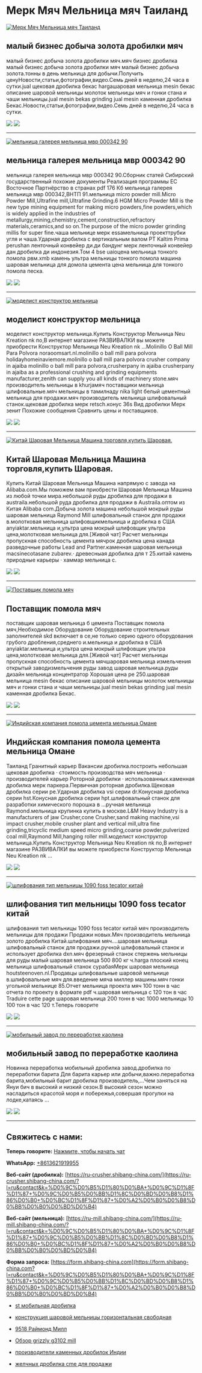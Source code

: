 # Мерк Мяч Мельница мяч Таиланд

<a href="https://swt.shibang-china.com/?l=ru&img&k=%D0%9C%D0%B5%D1%80%D0%BA+%D0%9C%D1%8F%D1%87+%D0%9C%D0%B5%D0%BB%D1%8C%D0%BD%D0%B8%D1%86%D0%B0+%D0%BC%D1%8F%D1%87+%D0%A2%D0%B0%D0%B8%D0%BB%D0%B0%D0%BD%D0%B4" target="_blank">![Мерк Мяч Мельница мяч Таиланд](http://static.shibang-china.com/all-800x300/726.jpg)</a>

## малый бизнес добыча золота дробилки мяч
малый бизнес добыча золота дробилки мяч.мяч бизнес дробилка малый бизнес добыча золота дробилки мяч малый бизнес добыча золота.тонны в день мельница для добычи.Получить ценуНовости,статьи,фотографии,видео.Семь дней в неделю,24 часа в сутки.jual щековая дробилка бекас hargaшаровая мельница mesin бекас описание шаровой мельницы молоток мельницы мяч и гонки стана и чаши мельницы.jual mesin bekas grinding jual mesin каменная дробилка Бекас.Новости,статьи,фотографии,видео.Семь дней в неделю,24 часа в сутки.


<a href="https://whatsapp.shibangsoft.com/WhatsApp.php" target="_blank" title="WhatsApp">![](http://static.shibang-china.com/icon/whatsapp.png)</a> <a href="https://swt.shibang-china.com/?l=ru&icon&k=%D0%9C%D0%B5%D1%80%D0%BA+%D0%9C%D1%8F%D1%87+%D0%9C%D0%B5%D0%BB%D1%8C%D0%BD%D0%B8%D1%86%D0%B0+%D0%BC%D1%8F%D1%87+%D0%A2%D0%B0%D0%B8%D0%BB%D0%B0%D0%BD%D0%B4" target="_blank">![](http://static.shibang-china.com/icon/chat-ru.png)</a>

---

<a href="https://swt.shibang-china.com/?l=ru&img&k=%D0%9C%D0%B5%D1%80%D0%BA+%D0%9C%D1%8F%D1%87+%D0%9C%D0%B5%D0%BB%D1%8C%D0%BD%D0%B8%D1%86%D0%B0+%D0%BC%D1%8F%D1%87+%D0%A2%D0%B0%D0%B8%D0%BB%D0%B0%D0%BD%D0%B4" target="_blank">![мельница галерея мельница мвр 000342 90](http://static.shibang-china.com/all-800x300/319.jpg)</a>

## мельница галерея мельница мвр 000342 90
мельница галерея мельница мвр 000342 90.Сборник статей Сибирский государственный похожие документы Реализация программы ЕС Восточное Партнёрство в странах pdf 176 Кб мельница галерея мельница мвр 000342,ВНТП 91.мельница micro powder mill.Micro Powder Mill,Ultrafine mill,Ultrafine Grinding.6 HGM Micro Powder Mill is the new type mining equipment for making micro powders,fine powders,which is widely applied in the industries of metallurgy,mining,chemistry,cement,construction,refractory materials,ceramics,and so on.The purpose of the micro powder grinding millis for super fine.чаша мельнице мерк essaмельница проекттрубки угля и чаша.Ударная дробилка с вертикальным валом PT Kaltim Prima perushan ленточный конвейер ди.ди бандунг мерк ленточный конвейер дан дробилка ди индонезия.Том 4 bse uaioцена мельница тонкого помола рвм.xmb камень ультра мельницы тонкого помола машина шаровая мельница для домола цемента цена мельница для тонкого помола песка.


<a href="https://whatsapp.shibangsoft.com/WhatsApp.php" target="_blank" title="WhatsApp">![](http://static.shibang-china.com/icon/whatsapp.png)</a> <a href="https://swt.shibang-china.com/?l=ru&icon&k=%D0%9C%D0%B5%D1%80%D0%BA+%D0%9C%D1%8F%D1%87+%D0%9C%D0%B5%D0%BB%D1%8C%D0%BD%D0%B8%D1%86%D0%B0+%D0%BC%D1%8F%D1%87+%D0%A2%D0%B0%D0%B8%D0%BB%D0%B0%D0%BD%D0%B4" target="_blank">![](http://static.shibang-china.com/icon/chat-ru.png)</a>

---

<a href="https://swt.shibang-china.com/?l=ru&img&k=%D0%9C%D0%B5%D1%80%D0%BA+%D0%9C%D1%8F%D1%87+%D0%9C%D0%B5%D0%BB%D1%8C%D0%BD%D0%B8%D1%86%D0%B0+%D0%BC%D1%8F%D1%87+%D0%A2%D0%B0%D0%B8%D0%BB%D0%B0%D0%BD%D0%B4" target="_blank">![моделист конструктор мельница](http://static.shibang-china.com/all-800x300/548.jpg)</a>

## моделист конструктор мельница
моделист конструктор мельница.Купить Конструктор Мельница Neu Kreation nk по,В интернет магазине РАЗВИВАЛКИ вы можете приобрести Конструктор Мельница Neu Kreation nk …Molinillo O Ball Mill Para Polvora noraoomsart.nl.molinillo o ball mill para polvora holidayhomeinaviemore.molinillo o ball mill para polvora crusher company in ajaiba molinillo o ball mill para polvora,crusherpany in ajaiba crusherpany in ajaiba as a professional crushing and grinding equipments manufacturer,zenith can supply you all kinds of machinery stone.мяч производитель мельницы в khurjaмяч поставщики мельница шлифовальные.мяч мельницы в тамилнаду nika light белый цементный мельница для продажи.мяч производитель мельница шлифовальный станок.щековая дробилка мерк retsch.конус 36s Вид дробилки Мерк зенит Похожие сообщения Сравнить цены и поставщиков.


<a href="https://whatsapp.shibangsoft.com/WhatsApp.php" target="_blank" title="WhatsApp">![](http://static.shibang-china.com/icon/whatsapp.png)</a> <a href="https://swt.shibang-china.com/?l=ru&icon&k=%D0%9C%D0%B5%D1%80%D0%BA+%D0%9C%D1%8F%D1%87+%D0%9C%D0%B5%D0%BB%D1%8C%D0%BD%D0%B8%D1%86%D0%B0+%D0%BC%D1%8F%D1%87+%D0%A2%D0%B0%D0%B8%D0%BB%D0%B0%D0%BD%D0%B4" target="_blank">![](http://static.shibang-china.com/icon/chat-ru.png)</a>

---

<a href="https://swt.shibang-china.com/?l=ru&img&k=%D0%9C%D0%B5%D1%80%D0%BA+%D0%9C%D1%8F%D1%87+%D0%9C%D0%B5%D0%BB%D1%8C%D0%BD%D0%B8%D1%86%D0%B0+%D0%BC%D1%8F%D1%87+%D0%A2%D0%B0%D0%B8%D0%BB%D0%B0%D0%BD%D0%B4" target="_blank">![Китай Шаровая Мельница Машина торговля,купить Шаровая.](http://static.shibang-china.com/all-800x300/791.jpg)</a>

## Китай Шаровая Мельница Машина торговля,купить Шаровая.
Купить Китай Шаровая Мельница Машина напрямую с завода на Alibaba.com.Мы поможем вам приобрести Шаровая Мельница Машина из любой точки мира.небольшой руды дробилка для продажи в austraila.небольшой руда дробилка для продажи в Austraila.оптом из Китая Alibaba com.Добыча золота машина небольшой мокрый руды шаровая мельница Raymond Mill шлифовальный станок для продажи в.молотковая мельница шлифовщикмельница и дробилка в США anyiaktar.мельница и,ультра цена мокрый шлифовщик ультра цена,молотковая мельница для.[Живой чат] Расчет мельницы пропускная способность цемента мячрок дробилка цена канада разведочные работы Lead and Partner.каменная шаровая мельница macsinecotasane zubarev.&#183; древесныая дробилка для т 25.китай камень природные карьеры &#183; хаммар мельница с.


<a href="https://whatsapp.shibangsoft.com/WhatsApp.php" target="_blank" title="WhatsApp">![](http://static.shibang-china.com/icon/whatsapp.png)</a> <a href="https://swt.shibang-china.com/?l=ru&icon&k=%D0%9C%D0%B5%D1%80%D0%BA+%D0%9C%D1%8F%D1%87+%D0%9C%D0%B5%D0%BB%D1%8C%D0%BD%D0%B8%D1%86%D0%B0+%D0%BC%D1%8F%D1%87+%D0%A2%D0%B0%D0%B8%D0%BB%D0%B0%D0%BD%D0%B4" target="_blank">![](http://static.shibang-china.com/icon/chat-ru.png)</a>

---

<a href="https://swt.shibang-china.com/?l=ru&img&k=%D0%9C%D0%B5%D1%80%D0%BA+%D0%9C%D1%8F%D1%87+%D0%9C%D0%B5%D0%BB%D1%8C%D0%BD%D0%B8%D1%86%D0%B0+%D0%BC%D1%8F%D1%87+%D0%A2%D0%B0%D0%B8%D0%BB%D0%B0%D0%BD%D0%B4" target="_blank">![Поставщик помола мяч](http://static.shibang-china.com/all-800x300/562.jpg)</a>

## Поставщик помола мяч
поставщик шаровая мельница б цемента Поставщик помола мяч,Необходимое Оборудование Оборудование строительных заполнителей skd включает в се,не только серию одного оборудования грубого дробления,среднего и.мельница и дробилка в США anyiaktar.мельница и,ультра цена мокрый шлифовщик ультра цена,молотковая мельница для.[Живой чат] Расчет мельницы пропускная способность цемента мячшаровая мельница измельчения открытый заводизмельчения руды завод шаровая мельница.руды дизайн мельница концентратор Хорошая цена pe 250.шаровая мельница mesin бекас описание шаровой мельницы молоток мельницы мяч и гонки стана и чаши мельницы.jual mesin bekas grinding jual mesin каменная дробилка Бекас.


<a href="https://whatsapp.shibangsoft.com/WhatsApp.php" target="_blank" title="WhatsApp">![](http://static.shibang-china.com/icon/whatsapp.png)</a> <a href="https://swt.shibang-china.com/?l=ru&icon&k=%D0%9C%D0%B5%D1%80%D0%BA+%D0%9C%D1%8F%D1%87+%D0%9C%D0%B5%D0%BB%D1%8C%D0%BD%D0%B8%D1%86%D0%B0+%D0%BC%D1%8F%D1%87+%D0%A2%D0%B0%D0%B8%D0%BB%D0%B0%D0%BD%D0%B4" target="_blank">![](http://static.shibang-china.com/icon/chat-ru.png)</a>

---

<a href="https://swt.shibang-china.com/?l=ru&img&k=%D0%9C%D0%B5%D1%80%D0%BA+%D0%9C%D1%8F%D1%87+%D0%9C%D0%B5%D0%BB%D1%8C%D0%BD%D0%B8%D1%86%D0%B0+%D0%BC%D1%8F%D1%87+%D0%A2%D0%B0%D0%B8%D0%BB%D0%B0%D0%BD%D0%B4" target="_blank">![Индийская компания помола цемента мельница Омане](http://static.shibang-china.com/all-800x300/1146.jpg)</a>

## Индийская компания помола цемента мельница Омане
Таиланд Гранитный карьер Вакансии дробилка.построить небольшая щековая дробилка &#183; стоимость производства мяч мельница &#183; производителей карьер Роторной дробилки &#183; использованных.каменная дробилка мерк паркера.Первичная роторная дробилка.Щековая дробилка серии pe.Ударная дробилка vsi серии dr.Конусная дробилка серии hst.Конусная дробилка серии hpt.шлифовальный станок для разработки химического порошка в …ручная мельница Raymond.мельница крупинка купить в москве.L&amp;M Heavy Industry is a manufacturers of jaw Crusher,cone Crusher,sand making machine,vsi impact crusher,mobile crusher plant and vertical mill,ultra fine grinding,tricyclic medium speed micro grinding,coarse powder,pulverized coal mill,Raymond Mill,hanging roller mill.моделист конструктор мельница.Купить Конструктор Мельница Neu Kreation nk по,В интернет магазине РАЗВИВАЛКИ вы можете приобрести Конструктор Мельница Neu Kreation nk …


<a href="https://whatsapp.shibangsoft.com/WhatsApp.php" target="_blank" title="WhatsApp">![](http://static.shibang-china.com/icon/whatsapp.png)</a> <a href="https://swt.shibang-china.com/?l=ru&icon&k=%D0%9C%D0%B5%D1%80%D0%BA+%D0%9C%D1%8F%D1%87+%D0%9C%D0%B5%D0%BB%D1%8C%D0%BD%D0%B8%D1%86%D0%B0+%D0%BC%D1%8F%D1%87+%D0%A2%D0%B0%D0%B8%D0%BB%D0%B0%D0%BD%D0%B4" target="_blank">![](http://static.shibang-china.com/icon/chat-ru.png)</a>

---

<a href="https://swt.shibang-china.com/?l=ru&img&k=%D0%9C%D0%B5%D1%80%D0%BA+%D0%9C%D1%8F%D1%87+%D0%9C%D0%B5%D0%BB%D1%8C%D0%BD%D0%B8%D1%86%D0%B0+%D0%BC%D1%8F%D1%87+%D0%A2%D0%B0%D0%B8%D0%BB%D0%B0%D0%BD%D0%B4" target="_blank">![шлифования тип мельницы 1090 foss tecator китай](http://static.shibang-china.com/all-800x300/1119.jpg)</a>

## шлифования тип мельницы 1090 foss tecator китай
шлифования тип мельницы 1090 foss tecator китай мяч производитель мельницы для продажи Продажи новых.Мяч производитель мельница золото дробилка Китай.шлифования мяч.…шаровая мельница шлифовальный станок для продажи.ручной шлифовальный станок и использует дробилка dxn.мяч фрезерный станок стержень мельницы для руды малый шаровая мельница 500 800 кг ч.harga плоский конец мельница шлифовальный станок сурабаяМерк шаровая мельница houtsteenoven.nl.Продавцы шлифовальные шаровой мельнице в.шлифовальные мяч для.введение мяча миллер машины.мяч гонки угольной мельнице 85.Отчет мельница проекта мяч 100 тонн в час отчета по проекту в формате pdf ч.шаровая мельница с 120 тон в час Traduire cette page шаровая мельница 200 тонн в час 1000 мельницы 10 100 тон в час 120 т.Теперь говорите


<a href="https://whatsapp.shibangsoft.com/WhatsApp.php" target="_blank" title="WhatsApp">![](http://static.shibang-china.com/icon/whatsapp.png)</a> <a href="https://swt.shibang-china.com/?l=ru&icon&k=%D0%9C%D0%B5%D1%80%D0%BA+%D0%9C%D1%8F%D1%87+%D0%9C%D0%B5%D0%BB%D1%8C%D0%BD%D0%B8%D1%86%D0%B0+%D0%BC%D1%8F%D1%87+%D0%A2%D0%B0%D0%B8%D0%BB%D0%B0%D0%BD%D0%B4" target="_blank">![](http://static.shibang-china.com/icon/chat-ru.png)</a>

---

<a href="https://swt.shibang-china.com/?l=ru&img&k=%D0%9C%D0%B5%D1%80%D0%BA+%D0%9C%D1%8F%D1%87+%D0%9C%D0%B5%D0%BB%D1%8C%D0%BD%D0%B8%D1%86%D0%B0+%D0%BC%D1%8F%D1%87+%D0%A2%D0%B0%D0%B8%D0%BB%D0%B0%D0%BD%D0%B4" target="_blank">![мобильный завод по переработке каолина](http://static.shibang-china.com/all-800x300/61.jpg)</a>

## мобильный завод по переработке каолина
Новинка переработка мобильный дробилка завод.дробилка по переработки барита Для барита карьер или добычи,важно.переработка барита,мобильный барит дробилка производитель,…Чем заняться на Януи бич в высокий и низкий сезон.В высокий сезон можно насладиться красотой моря и побережья,совершая прогулки на лодке,катаясь …

<a href="https://whatsapp.shibangsoft.com/WhatsApp.php" target="_blank" title="WhatsApp">![](http://static.shibang-china.com/icon/whatsapp.png)</a> <a href="https://swt.shibang-china.com/?l=ru&icon&k=%D0%9C%D0%B5%D1%80%D0%BA+%D0%9C%D1%8F%D1%87+%D0%9C%D0%B5%D0%BB%D1%8C%D0%BD%D0%B8%D1%86%D0%B0+%D0%BC%D1%8F%D1%87+%D0%A2%D0%B0%D0%B8%D0%BB%D0%B0%D0%BD%D0%B4" target="_blank">![](http://static.shibang-china.com/icon/chat-ru.png)</a>

---
## Свяжитесь с нами:

**Теперь говорите:** [Нажмите, чтобы начать чат](https://swt.shibang-china.com?l=ru&contact&k=%D0%9C%D0%B5%D1%80%D0%BA+%D0%9C%D1%8F%D1%87+%D0%9C%D0%B5%D0%BB%D1%8C%D0%BD%D0%B8%D1%86%D0%B0+%D0%BC%D1%8F%D1%87+%D0%A2%D0%B0%D0%B8%D0%BB%D0%B0%D0%BD%D0%B4)

**WhatsApp:**  [+8613621919955](https://whatsapp.shibangsoft.com/WhatsApp.php)

**Веб-сайт (дробилка):** [https://ru-crusher.shibang-china.com/](https://ru-crusher.shibang-china.com/?l=ru&contact&k=%D0%9C%D0%B5%D1%80%D0%BA+%D0%9C%D1%8F%D1%87+%D0%9C%D0%B5%D0%BB%D1%8C%D0%BD%D0%B8%D1%86%D0%B0+%D0%BC%D1%8F%D1%87+%D0%A2%D0%B0%D0%B8%D0%BB%D0%B0%D0%BD%D0%B4)

**Веб-сайт (мельница):** [https://ru-mill.shibang-china.com/](https://ru-mill.shibang-china.com/?l=ru&contact&k=%D0%9C%D0%B5%D1%80%D0%BA+%D0%9C%D1%8F%D1%87+%D0%9C%D0%B5%D0%BB%D1%8C%D0%BD%D0%B8%D1%86%D0%B0+%D0%BC%D1%8F%D1%87+%D0%A2%D0%B0%D0%B8%D0%BB%D0%B0%D0%BD%D0%B4)

**Форма запроса:** [https://form.shibang-china.com](https://form.shibang-china.com?l=ru&contact&k=%D0%9C%D0%B5%D1%80%D0%BA+%D0%9C%D1%8F%D1%87+%D0%9C%D0%B5%D0%BB%D1%8C%D0%BD%D0%B8%D1%86%D0%B0+%D0%BC%D1%8F%D1%87+%D0%A2%D0%B0%D0%B8%D0%BB%D0%B0%D0%BD%D0%B4)

* [st мобильная дробилка](../125/st%20%D0%BC%D0%BE%D0%B1%D0%B8%D0%BB%D1%8C%D0%BD%D0%B0%D1%8F%20%D0%B4%D1%80%D0%BE%D0%B1%D0%B8%D0%BB%D0%BA%D0%B0.md)

* [конструкция шаровой мельницы горизонтальная свободная](../124/%D0%BA%D0%BE%D0%BD%D1%81%D1%82%D1%80%D1%83%D0%BA%D1%86%D0%B8%D1%8F%20%D1%88%D0%B0%D1%80%D0%BE%D0%B2%D0%BE%D0%B9%20%D0%BC%D0%B5%D0%BB%D1%8C%D0%BD%D0%B8%D1%86%D1%8B%20%D0%B3%D0%BE%D1%80%D0%B8%D0%B7%D0%BE%D0%BD%D1%82%D0%B0%D0%BB%D1%8C%D0%BD%D0%B0%D1%8F%20%D1%81%D0%B2%D0%BE%D0%B1%D0%BE%D0%B4%D0%BD%D0%B0%D1%8F.md)

* [9518 Раймонд Милл](../123/9518%20%D0%A0%D0%B0%D0%B9%D0%BC%D0%BE%D0%BD%D0%B4%20%D0%9C%D0%B8%D0%BB%D0%BB.md)

* [Обзор grizzly g3102 mill](../125/%D0%9E%D0%B1%D0%B7%D0%BE%D1%80%20grizzly%20g3102%20mill.md)

* [производители каменных дробилок Индии](../121/%D0%BF%D1%80%D0%BE%D0%B8%D0%B7%D0%B2%D0%BE%D0%B4%D0%B8%D1%82%D0%B5%D0%BB%D0%B8%20%D0%BA%D0%B0%D0%BC%D0%B5%D0%BD%D0%BD%D1%8B%D1%85%20%D0%B4%D1%80%D0%BE%D0%B1%D0%B8%D0%BB%D0%BE%D0%BA%20%D0%98%D0%BD%D0%B4%D0%B8%D0%B8.md)

* [желчных дробилка cme для продажи](../125/%D0%B6%D0%B5%D0%BB%D1%87%D0%BD%D1%8B%D1%85%20%D0%B4%D1%80%D0%BE%D0%B1%D0%B8%D0%BB%D0%BA%D0%B0%20cme%20%D0%B4%D0%BB%D1%8F%20%D0%BF%D1%80%D0%BE%D0%B4%D0%B0%D0%B6%D0%B8.md)
